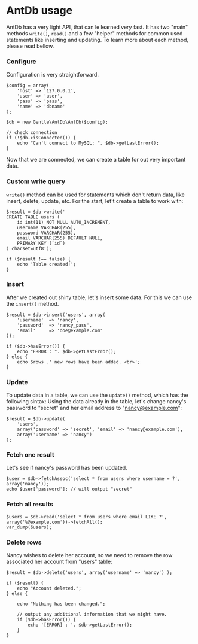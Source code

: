 # AntDb usage

AntDb has a very light API, that can le learned very fast. It has two "main" methods `write()`, `read()` and a few
"helper" methods for common used statements like inserting and updating. To learn more about each method, please read
bellow.

### Configure

Configuration is very straightforward.

```
$config = array(
    'host' => '127.0.0.1',
    'user' => 'user',
    'pass' => 'pass',
    'name' => 'dbname'
);

$db = new Gentle\AntDb\AntDb($config);

// check connection
if (!$db->isConnected()) {
    echo "Can't connect to MySQL: ". $db->getLastError();
}
```

Now that we are connected, we can create a table for out very important data.

### Custom write query

`write()` method can be used for statements which don't return data, like insert, delete, update, etc. For the start,
let't create a table to work with:

```
$result = $db->write('
CREATE TABLE users (
    id int(11) NOT NULL AUTO_INCREMENT,
    username VARCHAR(255),
    password VARCHAR(255),
    email VARCHAR(255) DEFAULT NULL,
    PRIMARY KEY (`id`)
) charset=utf8');

if ($result !== false) {
    echo 'Table created!';
}
```

### Insert

After we created out shiny table, let's insert some data. For this we can use the `insert()` method.

```
$result = $db->insert('users', array(
    'username'  => 'nancy',
    'password'  => 'nancy_pass',
    'email'     => 'doe@example.com'
));

if ($db->hasError()) {
    echo "ERROR : ". $db->getLastError();
} else {
    echo $rows .' new rows have been added. <br>';
}
```

### Update

To update data in a table, we can use the `update()` method, which has the following sintax: Using the data already in
the table, let's change nancy's password to "secret" and her email address to "nancy@example.com":

```
$result = $db->update(
    'users',
    array('password' => 'secret', 'email' => 'nancy@example.com'),
    array('username' => 'nancy')
);
```

### Fetch one result

Let's see if nancy's password has been updated.

```
$user = $db->fetchAssoc('select * from users where username = ?', array('nancy'));
echo $user['password']; // will output "secret"
```

### Fetch all results

```
$users = $db->read('select * from users where email LIKE ?', array('%@example.com'))->fetchAll();
var_dump($users);
```

### Delete rows

Nancy wishes to delete her account, so we need to remove the row associated her account from "users" table:

```
$result = $db->delete('users', array('username' => 'nancy') );

if ($result) {
    echo "Account deleted.";
} else {

    echo "Nothing has been changed.";

    // output any additional information that we might have.
    if ($db->hasError()) {
        echo '[ERROR] : '. $db->getLastError();
    }
}
```
